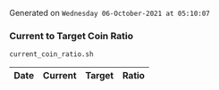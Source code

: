 Generated on `Wednesday 06-October-2021 at 05:10:07`

### Current to Target Coin Ratio
`current_coin_ratio.sh`

Date|Current|Target|Ratio
---|---|---|---
